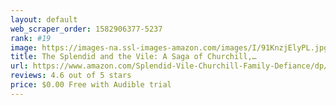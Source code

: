 ```yaml
---
layout: default 
﻿web_scraper_order: 1582906377-5237
rank: #19
image: https://images-na.ssl-images-amazon.com/images/I/91KnzjElyPL.jpg
title: The Splendid and the Vile: A Saga of Churchill,…
url: https://www.amazon.com/Splendid-Vile-Churchill-Family-Defiance/dp/B07X8QV4PV/ref=zg_mw_audible_19?_encoding=UTF8&psc=1&refRID=VQVVVPNRQFD2M3VKYXDG
reviews: 4.6 out of 5 stars
price: $0.00 Free with Audible trial
---
```

